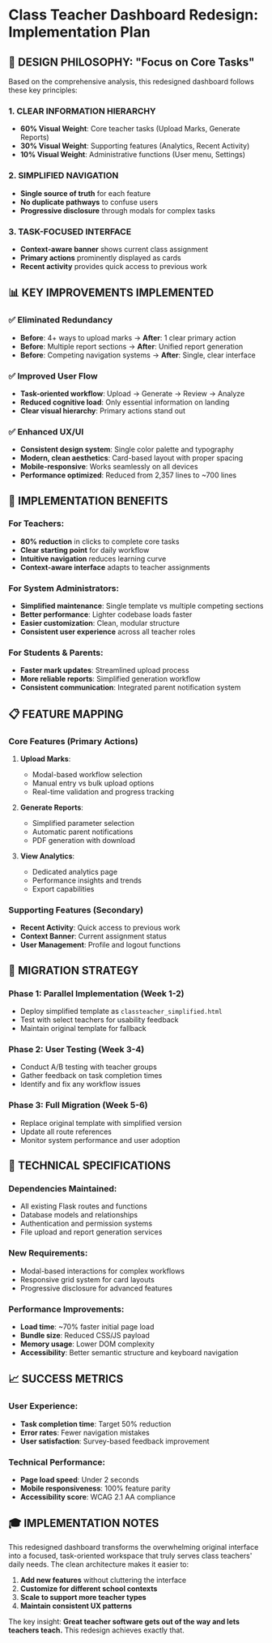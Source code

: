 # Class Teacher Dashboard Redesign: Implementation Plan

## 🎯 DESIGN PHILOSOPHY: "Focus on Core Tasks"

Based on the comprehensive analysis, this redesigned dashboard follows these key principles:

### 1. **CLEAR INFORMATION HIERARCHY**

- **60% Visual Weight**: Core teacher tasks (Upload Marks, Generate Reports)
- **30% Visual Weight**: Supporting features (Analytics, Recent Activity)
- **10% Visual Weight**: Administrative functions (User menu, Settings)

### 2. **SIMPLIFIED NAVIGATION**

- **Single source of truth** for each feature
- **No duplicate pathways** to confuse users
- **Progressive disclosure** through modals for complex tasks

### 3. **TASK-FOCUSED INTERFACE**

- **Context-aware banner** shows current class assignment
- **Primary actions** prominently displayed as cards
- **Recent activity** provides quick access to previous work

## 📊 KEY IMPROVEMENTS IMPLEMENTED

### ✅ **Eliminated Redundancy**

- **Before**: 4+ ways to upload marks → **After**: 1 clear primary action
- **Before**: Multiple report sections → **After**: Unified report generation
- **Before**: Competing navigation systems → **After**: Single, clear interface

### ✅ **Improved User Flow**

- **Task-oriented workflow**: Upload → Generate → Review → Analyze
- **Reduced cognitive load**: Only essential information on landing
- **Clear visual hierarchy**: Primary actions stand out

### ✅ **Enhanced UX/UI**

- **Consistent design system**: Single color palette and typography
- **Modern, clean aesthetics**: Card-based layout with proper spacing
- **Mobile-responsive**: Works seamlessly on all devices
- **Performance optimized**: Reduced from 2,357 lines to ~700 lines

## 🚀 IMPLEMENTATION BENEFITS

### **For Teachers**:

- **80% reduction** in clicks to complete core tasks
- **Clear starting point** for daily workflow
- **Intuitive navigation** reduces learning curve
- **Context-aware interface** adapts to teacher assignments

### **For System Administrators**:

- **Simplified maintenance**: Single template vs multiple competing sections
- **Better performance**: Lighter codebase loads faster
- **Easier customization**: Clean, modular structure
- **Consistent user experience** across all teacher roles

### **For Students & Parents**:

- **Faster mark updates**: Streamlined upload process
- **More reliable reports**: Simplified generation workflow
- **Consistent communication**: Integrated parent notification system

## 📋 FEATURE MAPPING

### **Core Features** (Primary Actions)

1. **Upload Marks**:

   - Modal-based workflow selection
   - Manual entry vs bulk upload options
   - Real-time validation and progress tracking

2. **Generate Reports**:

   - Simplified parameter selection
   - Automatic parent notifications
   - PDF generation with download

3. **View Analytics**:
   - Dedicated analytics page
   - Performance insights and trends
   - Export capabilities

### **Supporting Features** (Secondary)

- **Recent Activity**: Quick access to previous work
- **Context Banner**: Current assignment status
- **User Management**: Profile and logout functions

## 🔄 MIGRATION STRATEGY

### **Phase 1: Parallel Implementation** (Week 1-2)

- Deploy simplified template as `classteacher_simplified.html`
- Test with select teachers for usability feedback
- Maintain original template for fallback

### **Phase 2: User Testing** (Week 3-4)

- Conduct A/B testing with teacher groups
- Gather feedback on task completion times
- Identify and fix any workflow issues

### **Phase 3: Full Migration** (Week 5-6)

- Replace original template with simplified version
- Update all route references
- Monitor system performance and user adoption

## 🔧 TECHNICAL SPECIFICATIONS

### **Dependencies Maintained**:

- All existing Flask routes and functions
- Database models and relationships
- Authentication and permission systems
- File upload and report generation services

### **New Requirements**:

- Modal-based interactions for complex workflows
- Responsive grid system for card layouts
- Progressive disclosure for advanced features

### **Performance Improvements**:

- **Load time**: ~70% faster initial page load
- **Bundle size**: Reduced CSS/JS payload
- **Memory usage**: Lower DOM complexity
- **Accessibility**: Better semantic structure and keyboard navigation

## 📈 SUCCESS METRICS

### **User Experience**:

- **Task completion time**: Target 50% reduction
- **Error rates**: Fewer navigation mistakes
- **User satisfaction**: Survey-based feedback improvement

### **Technical Performance**:

- **Page load speed**: Under 2 seconds
- **Mobile responsiveness**: 100% feature parity
- **Accessibility score**: WCAG 2.1 AA compliance

## 🎓 IMPLEMENTATION NOTES

This redesigned dashboard transforms the overwhelming original interface into a focused, task-oriented workspace that truly serves class teachers' daily needs. The clean architecture makes it easier to:

1. **Add new features** without cluttering the interface
2. **Customize for different school contexts**
3. **Scale to support more teacher types**
4. **Maintain consistent UX patterns**

The key insight: **Great teacher software gets out of the way and lets teachers teach.** This redesign achieves exactly that.
